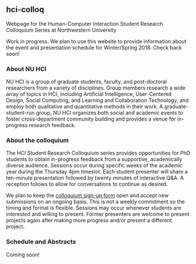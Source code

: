 ## hci-colloq

Webpage for the Human-Computer Interaction Student Research Colloquium Series at Northwestern University

Work in progress. We plan to use this website to provide information about the event and presentation schedule for Winter/Spring 2018. Check back soon!

### About NU HCI
NU HCI is a group of graduate students, faculty, and post-doctoral researchers from a variety of disciplines. Group members research a wide array of topics in HCI, including Artificial Intelligence, User-Centered Design, Social Computing, and Learning and Collaboration Technology, and employ both qualitative and quantitative methods in their work. A graduate-student-run group, NU HCI organizes both social and academic events to foster cross-department community building and provides a venue for in-progress research feedback.

### About the colloquium
The HCI Student Research Colloquium series provides opportunities for PhD students to obtain in-progress feedback from a supportive, academically diverse audience. Sessions occur during specific weeks of the academic year during the Thursday 4pm timeslot. Each student presenter will share a ten-minute presentation followed by twenty minutes of interactive Q&A. A reception follows to allow for conversations to continue as desired.  

We plan to keep the [colloquium sign-up form](https://docs.google.com/forms/d/e/1FAIpQLScps7EGLV9wH4JXmr4Dqbt3-JiZEX86nURSyBTuxbqDSVhN8g/viewform) open and accept new submissions on an ongoing basis. This is not a weekly commitment so the timing and format is flexible. Sessions may occur whenever students are interested and willing to present. Former presenters are welcome to present projects again after making more progress and/or present a different project.

### Schedule and Abstracts
Coming soon!

